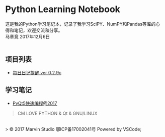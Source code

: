 # Python Learning Notebook 
这是我的Python学习笔记本，记录了我学习SciPY、NumPY和Pandas等库的心得和笔记，欢迎交流和分享。
<br>
马章竞
2017年12月6日
<br>
<br>
## 项目列表
- [每日日记提醒 ver 0.2.9c](/Project_EveryDayNotice)

## 学习笔记
- [PyQt5快速编程@2017](/Project_PyQt5NoteBook)


> CM LOVE PYTHON & Qt & GNU/LINUX
<br>
> © 2017 Marvin Studio 鄂ICP备17002041号 Powered by VSCode;